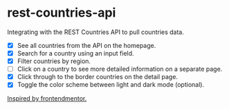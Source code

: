 # rest-countries-api

Integrating with the REST Countries API to pull countries data.

- [x] See all countries from the API on the homepage.
- [x] Search for a country using an input field.
- [x] Filter countries by region.
- [ ] Click on a country to see more detailed information on a separate page.
- [x] Click through to the border countries on the detail page.
- [x] Toggle the color scheme between light and dark mode (optional).

[Inspired by frontendmentor.](https://www.frontendmentor.io/challenges/rest-countries-api-with-color-theme-switcher-5cacc469fec04111f7b848ca)
